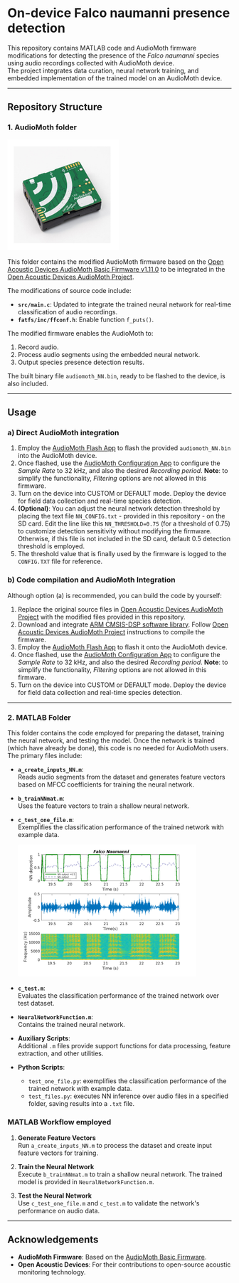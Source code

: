 # On-device Falco naumanni presence detection

This repository contains MATLAB code and AudioMoth firmware modifications for detecting the presence of the _Falco naumanni_ species using audio recordings collected with AudioMoth device. </br>
The project integrates data curation, neural network training, and embedded implementation of the trained model on an AudioMoth device.

---

## Repository Structure

### 1. AudioMoth folder

<img src="doc/audiomoth.jpg" alt="audiomoth image" width="250"/>

This folder contains the modified AudioMoth firmware based on the [Open Acoustic Devices AudioMoth Basic Firmware v1.11.0](https://github.com/OpenAcousticDevices/AudioMoth-Firmware-Basic/tree/1.11.0) to be integrated in the [Open Acoustic Devices AudioMoth Project](https://github.com/OpenAcousticDevices/AudioMoth-Project).

The modifications of source code include:
- **`src/main.c`**: Updated to integrate the trained neural network for real-time classification of audio recordings.
- **`fatfs/inc/ffconf.h`**: Enable function `f_puts()`.
  
The modified firmware enables the AudioMoth to:
1. Record audio.
2. Process audio segments using the embedded neural network.
3. Output species presence detection results.

The built binary file `audiomoth_NN.bin`, ready to be flashed to the device, is also included.

---

## Usage

### a) Direct AudioMoth integration
1. Employ the [AudioMoth Flash App](https://www.openacousticdevices.info/applications) to flash the provided `audiomoth_NN.bin` into the AudioMoth device.
2. Once flashed, use the [AudioMoth Configuration App](https://www.openacousticdevices.info/applications) to configure the *Sample Rate* to 32 kHz, and also the desired *Recording period*.
  **Note**: to simplify the functionality, *Filtering* options are not allowed in this firmware.
3. Turn on the device into CUSTOM or DEFAULT mode. Deploy the device for field data collection and real-time species detection.
4. **(Optional)**: You can adjust the neural network detection threshold by placing the text file `NN_CONFIG.txt` - provided in this repository - on the SD card. Edit the line like this `NN_THRESHOLD=0.75` (for a threshold of 0.75) to customize detection sensitivity without modifying the firmware. Otherwise, if this file is not included in the SD card, default 0.5 detection threshold is employed.
5. The threshold value that is finally used by the firmware is logged to the `CONFIG.TXT` file for reference.

   
### b) Code compilation and AudioMoth Integration
Although option (a) is recommended,  you can build the code by yourself:
1. Replace the original source files in [Open Acoustic Devices AudioMoth Project](https://github.com/OpenAcousticDevices/AudioMoth-Project) with the modified files provided in this repository.
2. Download and integrate [ARM CMSIS-DSP software library](https://github.com/ARM-software/CMSIS-DSP/). Follow [Open Acoustic Devices AudioMoth Project](https://github.com/OpenAcousticDevices/AudioMoth-Project) instructions to compile the firmware.
3. Employ the [AudioMoth Flash App](https://www.openacousticdevices.info/applications) to flash it onto the AudioMoth device.
4. Once flashed, use the [AudioMoth Configuration App](https://www.openacousticdevices.info/applications) to configure the *Sample Rate* to 32 kHz, and also the desired *Recording period*.
  **Note**: to simplify the functionality, *Filtering* options are not allowed in this firmware.
5. Turn on the device into CUSTOM or DEFAULT mode. Deploy the device for field data collection and real-time species detection.

---

### 2. MATLAB Folder
This folder contains the code employed for preparing the dataset, training the neural network, and testing the model. Once the network is trained (which have already be done), this code is no needed for AudioMoth users. The primary files include:

- **`a_create_inputs_NN.m`**:  
  Reads audio segments from the dataset and generates feature vectors based on MFCC coefficients for training the neural network.

- **`b_trainNNmat.m`**:  
  Uses the feature vectors to train a shallow neural network.

- **`c_test_one_file.m`**:  
  Exemplifies the classification performance of the trained network with example data.
  
  <img src="doc/Test.png" alt="example test image" width="400"/>
  
- **`c_test.m`**:  
  Evaluates the classification performance of the trained network over test dataset.

- **`NeuralNetworkFunction.m`**:  
  Contains the trained neural network.

- **Auxiliary Scripts**:  
  Additional `.m` files provide support functions for data processing, feature extraction, and other utilities.

- **Python Scripts**:
   - `test_one_file.py`: exemplifies the classification performance of the trained network with example data. </br>
   - `test_files.py`: executes NN inference over audio files in a specified folder, saving results into a `.txt` file.
   
### MATLAB Workflow employed
1. **Generate Feature Vectors**  
   Run `a_create_inputs_NN.m` to process the dataset and create input feature vectors for training.

2. **Train the Neural Network**  
   Execute `b_trainNNmat.m` to train a shallow neural network. The trained model is provided in `NeuralNetworkFunction.m`.

3. **Test the Neural Network**  
   Use `c_test_one_file.m` and `c_test.m` to validate the network's performance on audio data.
---

## Acknowledgements
- **AudioMoth Firmware**: Based on the [AudioMoth Basic Firmware](https://github.com/OpenAcousticDevices/AudioMoth-Firmware-Basic).
- **Open Acoustic Devices**: For their contributions to open-source acoustic monitoring technology.

